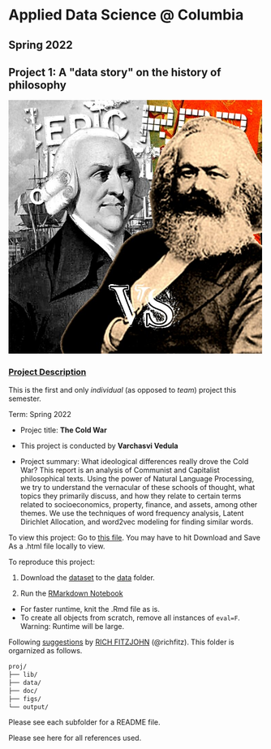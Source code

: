 # Applied Data Science @ Columbia
## Spring 2022
## Project 1: A "data story" on the history of philosophy

<img src="doc/logo.jpg" width="500">

### [Project Description](doc/)
This is the first and only *individual* (as opposed to *team*) project this semester. 

Term: Spring 2022

+ Projec title: **The Cold War**
+ This project is conducted by **Varchasvi Vedula**

+ Project summary: What ideological differences really drove the Cold War? This report is an analysis of Communist and Capitalist philosophical texts. Using the power of Natural Language Processing, we try to understand the vernacular of these schools of thought, what topics they primarily discuss, and how they relate to certain terms related to socioeconomics, property, finance, and assets, among other themes. We use the techniques of word frequency analysis, Latent Dirichlet Allocation, and word2vec modeling for finding similar words.

To view this project: Go to [this file](./doc/The_Cold_War.html). You may have to hit Download and Save As a .html file locally to view.

To reproduce this project:

1. Download the [dataset](https://www.kaggle.com/kouroshalizadeh/history-of-philosophy) to the [data](./data) folder. 

2. Run the [RMarkdown Notebook](./doc/The_Cold_War.Rmd)

+ For faster runtime, knit the .Rmd file as is.
+ To create all objects from scratch, remove all instances of `eval=F`. Warning: Runtime will be large.

Following [suggestions](http://nicercode.github.io/blog/2013-04-05-projects/) by [RICH FITZJOHN](http://nicercode.github.io/about/#Team) (@richfitz). This folder is orgarnized as follows.

```
proj/
├── lib/
├── data/
├── doc/
├── figs/
└── output/
```

Please see each subfolder for a README file.

Please see here for all references used.
